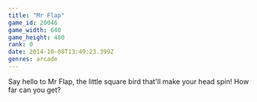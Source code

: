 ```yaml
---
title: "Mr Flap"
game_id: 20046
game_width: 640
game_height: 480
rank: 0
date: 2014-10-08T13:49:23.399Z
genres: arcade
---
```

Say hello to Mr Flap, the little square bird that'll make your head spin! How far can you get?